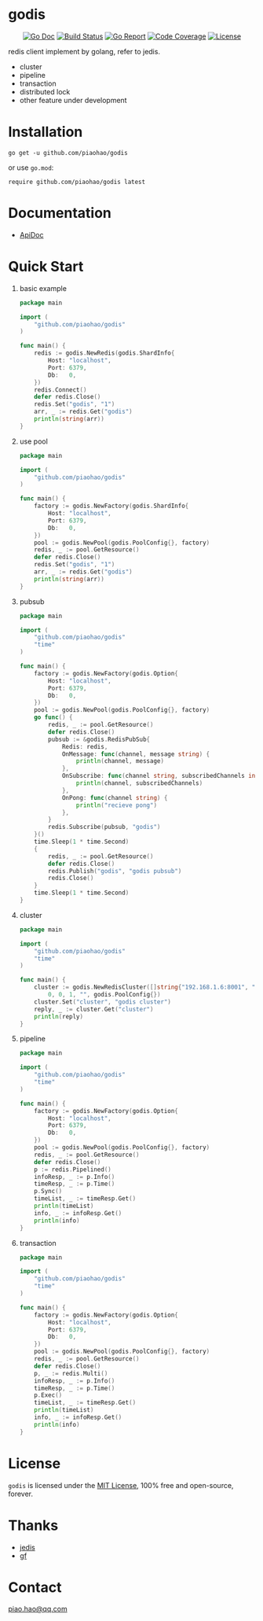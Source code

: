 # godis
<div align=center>

[![Go Doc](https://img.shields.io/badge/godoc-reference-blue.svg)](https://godoc.org/github.com/piaohao/godis)
[![Build Status](https://travis-ci.com/piaohao/godis.svg?branch=dev.master)](https://travis-ci.com/piaohao/godis) 
[![Go Report](https://goreportcard.com/badge/github.com/piaohao/godis)](https://goreportcard.com/report/github.com/piaohao/godis) 
[![Code Coverage](https://codecov.io/gh/piaohao/godis/branch/dev.master/graph/badge.svg)](https://codecov.io/gh/piaohao/godis/branch/dev.master)
[![License](https://img.shields.io/badge/license-MIT-green.svg)](https://github.com/piaohao/godis)

</div>

redis client implement by golang, refer to jedis.
* cluster
* pipeline
* transaction
* distributed lock
* other feature under development

# Installation
```
go get -u github.com/piaohao/godis
```
or use `go.mod`:
```
require github.com/piaohao/godis latest
```
# Documentation

* [ApiDoc](https://godoc.org/github.com/piaohao/godis)

# Quick Start
1. basic example

    ```go
    package main
    
    import (
        "github.com/piaohao/godis"
    )
    
    func main() {
        redis := godis.NewRedis(godis.ShardInfo{
            Host: "localhost",
            Port: 6379,
            Db:   0,
        })
        redis.Connect()
        defer redis.Close()
        redis.Set("godis", "1")
        arr, _ := redis.Get("godis")
        println(string(arr))
    }
    ```
1. use pool
    ```go
    package main
    
    import (
        "github.com/piaohao/godis"
    )
    
    func main() {
        factory := godis.NewFactory(godis.ShardInfo{
            Host: "localhost",
            Port: 6379,
            Db:   0,
        })
        pool := godis.NewPool(godis.PoolConfig{}, factory)
        redis, _ := pool.GetResource()
        defer redis.Close()
        redis.Set("godis", "1")
        arr, _ := redis.Get("godis")
        println(string(arr))
    }
    ```
1. pubsub
    ```go
    package main
    
    import (
        "github.com/piaohao/godis"
        "time"
    )
    
    func main() {
        factory := godis.NewFactory(godis.Option{
            Host: "localhost",
            Port: 6379,
            Db:   0,
        })
        pool := godis.NewPool(godis.PoolConfig{}, factory)
        go func() {
            redis, _ := pool.GetResource()
            defer redis.Close()
            pubsub := &godis.RedisPubSub{
                Redis: redis,
                OnMessage: func(channel, message string) {
                    println(channel, message)
                },
                OnSubscribe: func(channel string, subscribedChannels int) {
                    println(channel, subscribedChannels)
                },
                OnPong: func(channel string) {
                    println("recieve pong")
                },
            }
            redis.Subscribe(pubsub, "godis")
        }()
        time.Sleep(1 * time.Second)
        {
            redis, _ := pool.GetResource()
            defer redis.Close()
            redis.Publish("godis", "godis pubsub")
            redis.Close()
        }
        time.Sleep(1 * time.Second)
    }
    ```
1. cluster
    ```go
    package main
    
    import (
        "github.com/piaohao/godis"
        "time"
    )
    
    func main() {
        cluster := godis.NewRedisCluster([]string{"192.168.1.6:8001", "192.168.1.6:8002", "192.168.1.6:8003", "192.168.1.6:8004", "192.168.1.6:8005", "192.168.1.6:8006"},
        	0, 0, 1, "", godis.PoolConfig{})
        cluster.Set("cluster", "godis cluster")
        reply, _ := cluster.Get("cluster")
        println(reply)
    }
    ```
1. pipeline
    ```go
    package main
    
    import (
        "github.com/piaohao/godis"
        "time"
    )
    
    func main() {
        factory := godis.NewFactory(godis.Option{
            Host: "localhost",
            Port: 6379,
            Db:   0,
        })
        pool := godis.NewPool(godis.PoolConfig{}, factory)
        redis, _ := pool.GetResource()
        defer redis.Close()
        p := redis.Pipelined()
        infoResp, _ := p.Info()
        timeResp, _ := p.Time()
        p.Sync()
        timeList, _ := timeResp.Get()
        println(timeList)
        info, _ := infoResp.Get()
        println(info)
    }
    ```
1. transaction
    ```go
    package main
    
    import (
        "github.com/piaohao/godis"
        "time"
    )
    
    func main() {
        factory := godis.NewFactory(godis.Option{
            Host: "localhost",
            Port: 6379,
            Db:   0,
        })
        pool := godis.NewPool(godis.PoolConfig{}, factory)
        redis, _ := pool.GetResource()
        defer redis.Close()
        p, _ := redis.Multi()
        infoResp, _ := p.Info()
        timeResp, _ := p.Time()
        p.Exec()
        timeList, _ := timeResp.Get()
        println(timeList)
        info, _ := infoResp.Get()
        println(info)
    }
    ``` 
# License

`godis` is licensed under the [MIT License](LICENSE), 100% free and open-source, forever.      

# Thanks
* [jedis](https://github.com/xetorthio/jedis)
* [gf](https://github.com/gogf/gf)

# Contact

piao.hao@qq.com
     